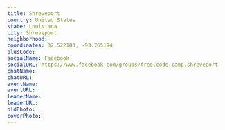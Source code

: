 ```yaml
---
title: Shreveport
country: United States
state: Louisiana
city: Shreveport
neighborhood: 
coordinates: 32.522183, -93.765194
plusCode:
socialName: Facebook
socialURL: https://www.facebook.com/groups/free.code.camp.shreveport
chatName:
chatURL:
eventName:
eventURL:
leaderName:
leaderURL:
oldPhoto: 
coverPhoto:
---
```

